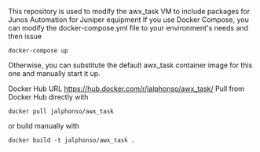 This repository is used to modify the awx_task VM to include packages for Junos Automation for Juniper equipment
If you use Docker Compose, you can modify the docker-compose.yml file to your environment's needs and then issue
```
docker-compose up
```
Otherwise, you can substitute the default awx_task container image for this one and manually start it up.

Docker Hub URL
https://hub.docker.com/r/jalphonso/awx_task/
Pull from Docker Hub directly with 
```
docker pull jalphonso/awx_task
```

or build manually with
```
docker build -t jalphonso/awx_task .
```
